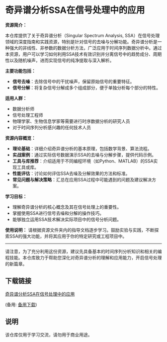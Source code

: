 # 奇异谱分析SSA在信号处理中的应用

**资源简介：**

本仓库提供了关于奇异谱分析（Singular Spectrum Analysis, SSA）在信号处理领域的深度指南和实践资源，特别是针对信号的去噪与分解功能。奇异谱分析是一种强大的非线性、非参数的数据分析方法，广泛应用于时间序列数据分析中。通过本资源，用户可以学习如何利用SSA技术有效识别并分离信号中的趋势成分、周期性以及随机噪声，进而实现信号的纯净提取与深入解析。

**主要功能包括：**
- **信号去噪**：去除信号中的干扰噪声，保留原始信号的重要特征。
- **信号分解**：将复杂信号分解成多个组成部分，便于单独分析每个部分的特性。

**适用人群：**
- 数据分析师
- 信号处理工程师
- 物理学家、生物信息学家等需要进行时序数据分析的研究人员
- 对于时间序列分析感兴趣的任何技术人员

**资源内容概览：**
- **理论基础**：详细介绍奇异谱分析的基本原理，包括数学背景、算法流程。
- **实战案例**：通过实际信号数据演示SSA的去噪与分解步骤，提供代码示例。
- **工具与库推荐**：介绍适用于不同编程环境（如Python、MATLAB）的SSA实现工具或库。
- **性能评估**：讨论如何评估SSA去噪及分解效果的方法和标准。
- **常见问题与解决策略**：汇总在应用SSA过程中可能遇到的问题及建议解决方案。

**学习目标：**
- 理解奇异谱分析的核心概念及其在信号处理上的重要性。
- 掌握使用SSA进行信号去噪和分解的操作技巧。
- 能够独立运用SSA技术解决实际项目中的信号分析问题。

**使用说明：**
请根据资源文件夹内的指导文档逐步学习。鼓励实验与实践，不断探索SSA的强大功能，并将其应用于你的特定研究或工程项目中。

---

请注意，为了充分利用这份资源，建议先具备基本的时间序列分析知识和相关的编程技能。本仓库致力于帮助您深化对奇异谱分析的理解和应用能力，开启信号处理的新篇章。

## 下载链接
[奇异谱分析SSA在信号处理中的应用](https://pan.quark.cn/s/7b3eb2a641d4) 

(备用: [备用下载](https://pan.baidu.com/s/16xQojHJZQ3T7uBFw5BLpCg?pwd=1234))

## 说明

该仓库仅用于学习交流，请勿用于商业用途。
